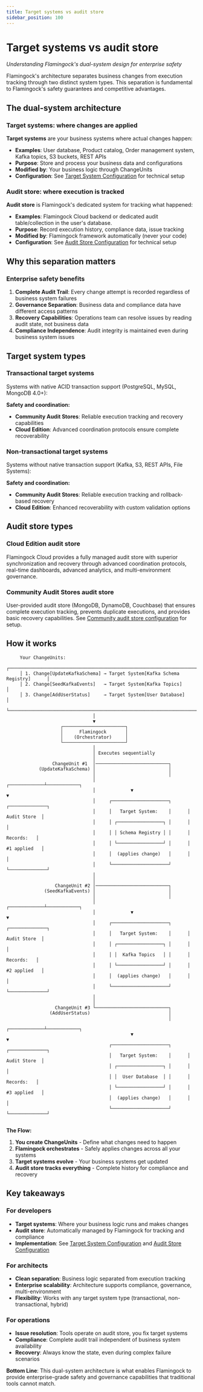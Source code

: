 ```yaml
---
title: Target systems vs audit store
sidebar_position: 100
---
```


# Target systems vs audit store
*Understanding Flamingock's dual-system design for enterprise safety*

Flamingock's architecture separates business changes from execution tracking through two distinct system types. This separation is fundamental to Flamingock's safety guarantees and competitive advantages.


## The dual-system architecture

### Target systems: where changes are applied
**Target systems** are your business systems where actual changes happen:

- **Examples**: User database, Product catalog, Order management system, Kafka topics, S3 buckets, REST APIs
- **Purpose**: Store and process your business data and configurations
- **Modified by**: Your business logic through ChangeUnits
- **Configuration**: See [Target System Configuration](../flamingock-library-config/target-system-configuration.md) for technical setup

### Audit store: where execution is tracked  
**Audit store** is Flamingock's dedicated system for tracking what happened:

- **Examples**: Flamingock Cloud backend or dedicated audit table/collection in the user's database. 
- **Purpose**: Record execution history, compliance data, issue tracking
- **Modified by**: Flamingock framework automatically (never your code)
- **Configuration**: See [Audit Store Configuration](../flamingock-library-config/audit-store-configuration.md) for technical setup


## Why this separation matters

### Enterprise safety benefits
1. **Complete Audit Trail**: Every change attempt is recorded regardless of business system failures
2. **Governance Separation**: Business data and compliance data have different access patterns
3. **Recovery Capabilities**: Operations team can resolve issues by reading audit state, not business data
4. **Compliance Independence**: Audit integrity is maintained even during business system issues


## Target system types

### Transactional target systems
Systems with native ACID transaction support (PostgreSQL, MySQL, MongoDB 4.0+):

**Safety and coordination:**
- **Community Audit Stores**: Reliable execution tracking and recovery capabilities
- **Cloud Edition**: Advanced coordination protocols ensure complete recoverability

### Non-transactional target systems
Systems without native transaction support (Kafka, S3, REST APIs, File Systems):

**Safety and coordination:**
- **Community Audit Stores**: Reliable execution tracking and rollback-based recovery
- **Cloud Edition**: Enhanced recoverability with custom validation options


## Audit store types

### Cloud Edition audit store
Flamingock Cloud provides a fully managed audit store with superior synchronization and recovery through advanced coordination protocols, real-time dashboards, advanced analytics, and multi-environment governance.

### Community Audit Stores audit store  
User-provided audit store (MongoDB, DynamoDB, Couchbase) that ensures complete execution tracking, prevents duplicate executions, and provides basic recovery capabilities. See [Community audit store configuration](../flamingock-library-config/audit-store-configuration.md) for setup.



## How it works

```
     Your ChangeUnits:
     ┌──────────────────────────────────────────────────────────────────────────┐
     │ 1. Change[UpdateKafkaSchema] → Target System[Kafka Schema Registry]      │
     │ 2. Change[SeedKafkaEvents]   → Target System[Kafka Topics]               │
     │ 3. Change[AddUserStatus]     → Target System[User Database]              │
     └──────────────────────────────────────────────────────────────────────────┘
                                │
                                ▼
                    ┌───────────────────────┐
                    │      Flamingock       │
                    │    (Orchestrator)     │
                    └───────────────────────┘
                                │
                                │ Executes sequentially
                                │
                 ChangeUnit #1  │───────────────────────────┐
            (UpdateKafkaSchema) │                           │
                                │                           │
                                │             ┌─────────────┴────────────┐
                                │             ▼                          ▼
                                │     ┌─────────────────────┐      ┌──────────────┐
                                │     │   Target System:    │      │ Audit Store  │
                                │     │ ┌─────────────────┐ │      │              │
                                │     │ │ Schema Registry │ │      │   Records:   │
                                │     │ └─────────────────┘ │      │ #1 applied   │
                                │     │  (applies change)   │      │              │
                                │     └─────────────────────┘      └──────────────┘
                                │
                                │
                  ChangeUnit #2 │───────────────────────────┐
              (SeedKafkaEvents) │                           │
                                │                           │
                                │             ┌─────────────┴────────────┐
                                │             ▼                          ▼
                                │     ┌─────────────────────┐      ┌──────────────┐
                                │     │   Target System:    │      │ Audit Store  │
                                │     │ ┌─────────────────┐ │      │              │
                                │     │ │  Kafka Topics   │ │      │   Records:   │
                                │     │ └─────────────────┘ │      │ #2 applied   │
                                │     │  (applies change)   │      │              │
                                │     └─────────────────────┘      └──────────────┘
                                │
                                │
                  ChangeUnit #3 └───────────────────────────┐
                (AddUserStatus)                             │
                                                            │
                                              ┌─────────────┴────────────┐
                                              ▼                          ▼
                                      ┌─────────────────────┐      ┌──────────────┐
                                      │   Target System:    │      │ Audit Store  │
                                      │ ┌─────────────────┐ │      │              │
                                      │ │  User Database  │ │      │   Records:   │
                                      │ └─────────────────┘ │      │ #3 applied   │
                                      │  (applies change)   │      │              │
                                      └─────────────────────┘      └──────────────┘
                                
```

**The Flow:**
1. **You create ChangeUnits** - Define what changes need to happen
2. **Flamingock orchestrates** - Safely applies changes across all your systems  
3. **Target systems evolve** - Your business systems get updated
4. **Audit store tracks everything** - Complete history for compliance and recovery


## Key takeaways

### For developers
- **Target systems**: Where your business logic runs and makes changes
- **Audit store**: Automatically managed by Flamingock for tracking and compliance
- **Implementation**: See [Target System Configuration](../flamingock-library-config/target-system-configuration.md) and [Audit Store Configuration](../flamingock-library-config/audit-store-configuration.md)

### For architects  
- **Clean separation**: Business logic separated from execution tracking
- **Enterprise scalability**: Architecture supports compliance, governance, multi-environment
- **Flexibility**: Works with any target system type (transactional, non-transactional, hybrid)

### For operations
- **Issue resolution**: Tools operate on audit store, you fix target systems
- **Compliance**: Complete audit trail independent of business system availability  
- **Recovery**: Always know the state, even during complex failure scenarios

**Bottom Line**: This dual-system architecture is what enables Flamingock to provide enterprise-grade safety and governance capabilities that traditional tools cannot match.
